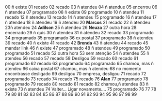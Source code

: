00 ñ existe
01 recado
02 recado
03 ñ atendeu
04 ñ atendue
05 encerrou
06 ñ atendeu
07 programado
08 ñ existe
09 programado
10 ñ atendeu
11 recado
12 ñ atendeu
13 recado
14 ñ atendeu
15 programado
16 ñ atendeu
17 ñ atendeu
18 ñ atendeu 
19 ñ atendeu
20 **Marcos**
21 recado
22 ñ atendeu
23ñ atendeu
24 **Adilson**
25 ñ atendeu
26 **Neuza**
27 outra hora
28 encerrado
29 ñ quis
30 ñ atendeu
31 ñ atendeu
32 recado
33 programado
34 programado
35 programado
36 cx postal
37 programado
38 ñ atendeu
39 recado
40 ñ existe
41 recado
42 **Brenda**
43 ñ atendeu
44 recado
45 mandar link
46 ñ existe
47 programado
48 ñ atendeu 
49 programado
50 programado
51 recado
52 outra hora
53 sem atenção
54 ñ atendeu
55 ñ atendeu
56 recado
57 recado
58 Desligou
59 recado
60 recado
61 programado
62 recado
63 programado
64 programado
65 chamou, mas ñ atendeu
66 caixa postal
67 chamou, mas ñ atendeu
68 no momento encontrasse desligado
69 desligou
70 empresa, desligou
71 recado
72 programado
73 recado
74 recado
75 recado
76 **Alan**
77 programado
78 programado
79 recado
80 recado
81 recado
82 chamou,ñ atendeu
83 ñ existe
73 ñ atendeu
74 Valter... Ligar novamente....
75 programado
76 
77
78
79
80
81
82
83
84
85
86
87
88
89
90
91
92
93
94
95
96
97
98
99